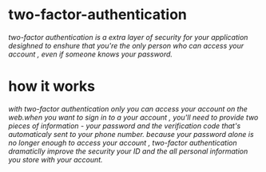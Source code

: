 # two-factor-authentication
###### two-factor authentication is a extra layer of security for your application desighned to enshure that you're the only person who can access your account , even if someone knows your password.
# how it works 
###### with two-factor authentication only you can access your account on the web.when you want to sign in to a your account , you'll need to provide two pieces of information - your password and the verification code that's automaticaly sent to your phone number. because your password alone is no longer enough to access your account , two-factor authentication dramaticlly improve the security your ID and the all personal information you store with your account.  
